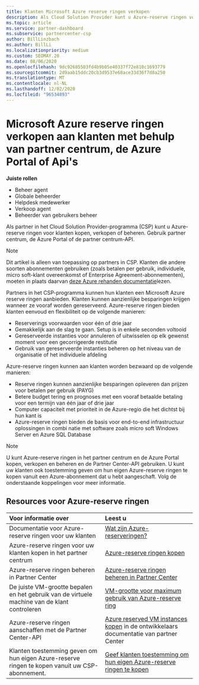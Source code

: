 ```yaml
---
title: Klanten Microsoft Azure reserve ringen verkopen
description: Als Cloud Solution Provider kunt u Azure-reserve ringen voor klanten kopen, verkopen of beheren. Gebruik partner centrum, de Azure Portal of de partner centrum-API.
ms.topic: article
ms.service: partner-dashboard
ms.subservice: partnercenter-csp
author: BillLinzbach
ms.author: BillLi
ms.localizationpriority: medium
ms.custom: SEOMAY.20
ms.date: 08/06/2020
ms.openlocfilehash: 9dc92685503fd4b9b05e40337f72e810c1693779
ms.sourcegitcommit: 2d9aab15ddc20cb3d9537e68ace33d36f7d8a250
ms.translationtype: MT
ms.contentlocale: nl-NL
ms.lasthandoff: 12/02/2020
ms.locfileid: "96534893"
---
```

# <a name="sell-microsoft-azure-reservations-to-customers-using-partner-center-the-azure-portal-or-apis"></a>Microsoft Azure reserve ringen verkopen aan klanten met behulp van partner centrum, de Azure Portal of Api's

**Juiste rollen**

- Beheer agent
- Globale beheerder
- Helpdesk medewerker
- Verkoop agent
- Beheerder van gebruikers beheer

Als partner in het Cloud Solution Provider-programma (CSP) kunt u Azure-reserve ringen voor klanten kopen, verkopen of beheren. Gebruik partner centrum, de Azure Portal of de partner centrum-API.

> [!NOTE]
> Dit artikel is alleen van toepassing op partners in CSP. Klanten die andere soorten abonnementen gebruiken (zoals betalen per gebruik, individuele, micro soft-klant overeenkomst of Enterprise Agreement-abonnementen), moeten in plaats daarvan [deze Azure rehanden documentatie](/azure/cost-management-billing/reservations)lezen.

Partners in het CSP-programma kunnen hun klanten een Microsoft Azure reserve ringen aanbieden. Klanten kunnen aanzienlijke besparingen krijgen wanneer ze vooraf worden gereserveerd. Azure-reserve ringen bieden klanten eenvoud en flexibiliteit op de volgende manieren:

- Reserverings voorwaarden voor één of drie jaar
- Gemakkelijk aan de slag te gaan. Setup is in enkele seconden voltooid
- Gereserveerde instanties voor annuleren of uitwisselen op elk gewenst moment voor een gecorrigeerde restitutie
- Gebruik van gereserveerde instanties beheren op het niveau van de organisatie of het individuele afdeling

Azure-reserve ringen kunnen aan klanten worden bezwaard op de volgende manieren:

- Reserve ringen kunnen aanzienlijke besparingen opleveren dan prijzen voor betalen per gebruik (PAYG)
- Betere budget tering en prognoses met een vooraf betaalde betaling voor een termijn van één jaar of drie jaar
- Computer capaciteit met prioriteit in de Azure-regio die het dichtst bij hun kant is
- Azure-reserve ringen bieden de basis voor end-to-end infrastructuur oplossingen in combi natie met software zoals micro soft Windows Server en Azure SQL Database

>[!NOTE]
> U kunt Azure-reserve ringen in het partner centrum en de Azure Portal kopen, verkopen en beheren en de Partner Center-API gebruiken. U kunt uw klanten ook toestemming geven om hun eigen Azure-reserve ringen te kopen vanuit een Azure-abonnement dat u hebt aangeschaft. Volg de onderstaande koppelingen voor meer informatie.

## <a name="azure-reservations-resources"></a>Resources voor Azure-reserve ringen

|**Voor informatie over**   |**Leest u**    |
|:-----------------------------|:-----------------|
| Documentatie voor Azure-reserve ringen voor uw klanten | [Wat zijn Azure-reserveringen?](/azure/billing/billing-save-compute-costs-reservations)
|Azure-reserve ringen voor uw klanten kopen in het partner centrum   |[Azure-reserve ringen kopen](azure-reservations-buying.md)
|Azure-reserve ringen beheren in Partner Center | [Azure-reserve ringen beheren in Partner Center](azure-reservations-manage.md)
|De juiste VM-grootte bepalen en het gebruik van de virtuele machine van de klant controleren   |[VM-grootte voor maximum gebruik van Azure-reserve ring](azure-usage.md)   |
|Azure-reserve ringen aanschaffen met de Partner Center-API | [Azure reserved VM instances kopen](/partner-center/develop/purchase-azure-reservations) in de ontwikkelaars documentatie van partner Center   |
|Klanten toestemming geven om hun eigen Azure-reserve ringen te kopen vanuit uw CSP-abonnement. | [Geef klanten toestemming om hun eigen Azure-reserve ringen te kopen](give-customers-permission.md)   |